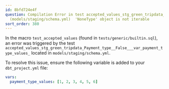 ```yaml
---
id: 8bfd724e4f
question: Compilation Error in test accepted_values_stg_green_tripdata_Payment_type__False___var_payment_type_values_
  (models/staging/schema.yml)  'NoneType' object is not iterable
sort_order: 380
---
```


In the macro `test_accepted_values` (found in `tests/generic/builtin.sql`), an error was triggered by the test `accepted_values_stg_green_tripdata_Payment_type__False___var_payment_type_values_` located in `models/staging/schema.yml`.

To resolve this issue, ensure the following variable is added to your `dbt_project.yml` file:

```yaml
vars:
  payment_type_values: [1, 2, 3, 4, 5, 6]
```
